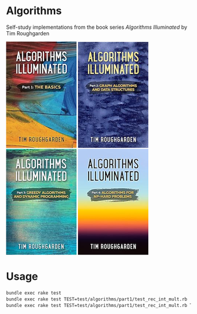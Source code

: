 # Algorithms

Self-study implementations from the book series _Algorithms Illuminated_ by Tim Roughgarden

![book1](./lib/book1.jpg)
![book2](./lib/book2.jpg)
![book3](./lib/book3.jpg)
![book4](./lib/book4.jpg)

# Usage

```bash
bundle exec rake test
bundle exec rake test TEST=test/algorithms/part1/test_rec_int_mult.rb
bundle exec rake test TEST=test/algorithms/part1/test_rec_int_mult.rb TESTOPS="--name=test_rect_int_mult"
```
